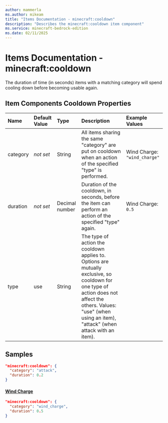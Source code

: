 ```yaml
---
author: mammerla
ms.author: mikeam
title: "Items Documentation - minecraft:cooldown"
description: "Describes the minecraft:cooldown item component"
ms.service: minecraft-bedrock-edition
ms.date: 02/11/2025 
---
```


# Items Documentation - minecraft:cooldown

The duration of time (in seconds) items with a matching category will spend cooling down before becoming usable again.


## Item Components Cooldown Properties

|Name       |Default Value |Type |Description |Example Values |
|:----------|:-------------|:----|:-----------|:------------- |
| category | *not set* | String | All items sharing the same "category" are put on cooldown when an action of the specified "type" is performed. | Wind Charge: `"wind_charge"` | 
| duration | *not set* | Decimal number | Duration of the cooldown, in seconds, before the item can perform an action of the specified "type" again. | Wind Charge: `0.5` | 
| type | use | String | The type of action the cooldown applies to. Options are mutually exclusive, so cooldown for one type of action does not affect the others. Values: "use" (when using an item), "attack" (when attack with an item). |  | 

## Samples


```json
"minecraft:cooldown": {
  "category": "attack",
  "duration": 0.2
}
```

#### [Wind Charge](https://github.com/Mojang/bedrock-samples/tree/preview/behavior_pack/items/wind_charge.json)


```json
"minecraft:cooldown": {
  "category": "wind_charge",
  "duration": 0.5
}
```
